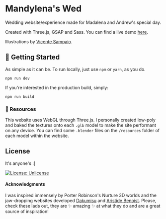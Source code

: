 # Mandylena's Wed

Wedding website/experience made for Madalena and Andrew's special day.

Created with Three.js, GSAP and Sass. You can find a live demo [here](https://luchoturtle.github.io/andys-wed/).

Illustrations by [Vicente Sampaio](https://vicentesampaio.hotglue.me/start).


## :hatching_chick: Getting Started

As simple as it can be. To run locally, just use `npm` or `yarn`, as you do.

```
npm run dev
```

If you're interested in the production build, simply:
```
npm run build
```

### :bento: Resources

This website uses WebGL through Three.js. I personally created low-poly and baked the textures onto each `.glb` model to make the site performant on any device. You can find some `.blender` files on the `/resources` folder of each model within the website.


## License

It's anyone's :]

[![License: Unlicense](https://img.shields.io/badge/license-Unlicense-blue.svg)](http://unlicense.org/)



#### Acknowledgments
I was inspired immensely by Porter Robinson's Nurture 3D worlds and the jaw-dropping websites developed [Dakumisu](https://github.com/Dakumisu) and [Aristide Benoist](https://www.aristidebenoist.com/). Please, check these lads out, they are :sparkles: amazing :sparkles: at what they do and are a great source of inspiration!
